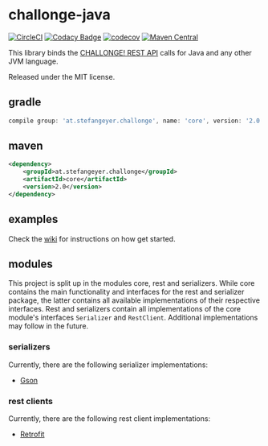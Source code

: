 # challonge-java

[![CircleCI](https://circleci.com/gh/stefangeyer/challonge-java.svg?style=svg)](https://circleci.com/gh/stefangeyer/challonge-java)
[![Codacy Badge](https://api.codacy.com/project/badge/Grade/47dc0fcd548d40eb92c2c0f32272b194)](https://www.codacy.com/app/stefangeyer/challonge-java?utm_source=github.com&amp;utm_medium=referral&amp;utm_content=stefangeyer/challonge-java&amp;utm_campaign=Badge_Grade)
[![codecov](https://codecov.io/gh/stefangeyer/challonge-java/branch/master/graph/badge.svg)](https://codecov.io/gh/stefangeyer/challonge-java)
[![Maven Central](https://maven-badges.herokuapp.com/maven-central/at.stefangeyer.challonge/core/badge.svg)](https://maven-badges.herokuapp.com/maven-central/at.stefangeyer.challonge/core)

This library binds the [CHALLONGE! REST API](http://api.challonge.com/v1) calls for Java and any other JVM language.

Released under the MIT license.

## gradle

```groovy
compile group: 'at.stefangeyer.challonge', name: 'core', version: '2.0'
```

## maven

```xml
<dependency>
    <groupId>at.stefangeyer.challonge</groupId>
    <artifactId>core</artifactId>
    <version>2.0</version>
</dependency>
```

## examples

Check the [wiki](https://github.com/stefangeyer/challonge-java/wiki) for instructions on how get started.

## modules

This project is split up in the modules core, rest and serializers. While core contains
the main functionality and interfaces for the rest and serializer package, the latter contains all available 
implementations of their respective interfaces. Rest and serializers contain all implementations of the core module's interfaces `Serializer` 
and `RestClient`. Additional implementations may follow in the future.

### serializers

Currently, there are the following serializer implementations:
- [Gson](https://github.com/google/gson)

### rest clients

Currently, there are the following rest client implementations:
- [Retrofit](https://github.com/square/retrofit)